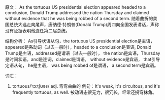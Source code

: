 原文：
As the tortuous US presidential election appeared headed to a conclusion, Donald Trump addressed the nation Thursday and claimed without evidence that he was being robbed of a second term.
随着曲折的美国总统大选走向尾声，唐纳德·特朗普(Donald Trump)周四向全国发表讲话，声称没有证据表明他连任第二届总统。

结构分析：
As引导状语从句，the tortuous US presidential election是主语，appeared是系动词（过去一般时），headed to a conclusion是表语, Donald Trump是主语，addressed是谓语（过去一般时）， the nation是宾语，Thursday是时间状语，and是连词，claimed是谓语， without evidence是宾语， that引导定语从句， he是主语， was being robbed of是谓语， a second term是宾语。

词汇：
1. tortuous/'tɔːtʃʊəs/  adj. 弯弯曲曲的
例句：It's weak, it's circuitous, and it's frequently tortuous, as well.
被动语态很无力，很冗长，经常还拐弯抹角。
